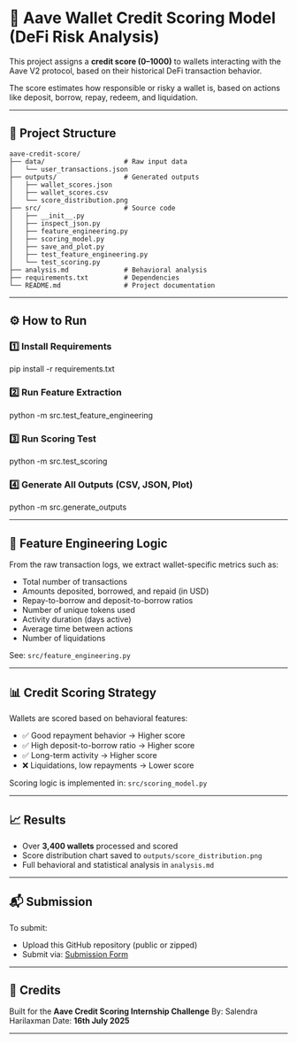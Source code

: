 # 🏦 Aave Wallet Credit Scoring Model (DeFi Risk Analysis)

This project assigns a **credit score (0–1000)** to wallets interacting with the Aave V2 protocol, based on their historical DeFi transaction behavior.

The score estimates how responsible or risky a wallet is, based on actions like deposit, borrow, repay, redeem, and liquidation.

---

## 📂 Project Structure

```plaintext
aave-credit-score/
├── data/                    # Raw input data
│   └── user_transactions.json
├── outputs/                 # Generated outputs
│   ├── wallet_scores.json
│   ├── wallet_scores.csv
│   └── score_distribution.png
├── src/                     # Source code
│   ├── __init__.py
│   ├── inspect_json.py
│   ├── feature_engineering.py
│   ├── scoring_model.py
│   ├── save_and_plot.py
│   ├── test_feature_engineering.py
│   └── test_scoring.py
├── analysis.md              # Behavioral analysis
├── requirements.txt         # Dependencies
└── README.md                # Project documentation
```
---

## ⚙️ How to Run

### 1️⃣ Install Requirements

pip install -r requirements.txt

### 2️⃣ Run Feature Extraction

python -m src.test_feature_engineering

### 3️⃣ Run Scoring Test

python -m src.test_scoring

### 4️⃣ Generate All Outputs (CSV, JSON, Plot)

python -m src.generate_outputs

---

## 🧠 Feature Engineering Logic

From the raw transaction logs, we extract wallet-specific metrics such as:

* Total number of transactions
* Amounts deposited, borrowed, and repaid (in USD)
* Repay-to-borrow and deposit-to-borrow ratios
* Number of unique tokens used
* Activity duration (days active)
* Average time between actions
* Number of liquidations

See: `src/feature_engineering.py`

---

## 📊 Credit Scoring Strategy

Wallets are scored based on behavioral features:

* ✅ Good repayment behavior → Higher score
* ✅ High deposit-to-borrow ratio → Higher score
* ✅ Long-term activity → Higher score
* ❌ Liquidations, low repayments → Lower score

Scoring logic is implemented in: `src/scoring_model.py`

---

## 📈 Results

* Over **3,400 wallets** processed and scored
* Score distribution chart saved to `outputs/score_distribution.png`
* Full behavioral and statistical analysis in `analysis.md`

---

## 📬 Submission

To submit:

* Upload this GitHub repository (public or zipped)
* Submit via: [Submission Form](https://forms.gle/C7Y4MBKEGZgDWaNz7)

---

## 🙌 Credits

Built for the **Aave Credit Scoring Internship Challenge**
By: Salendra Harilaxman
Date: **16th July 2025**

---
